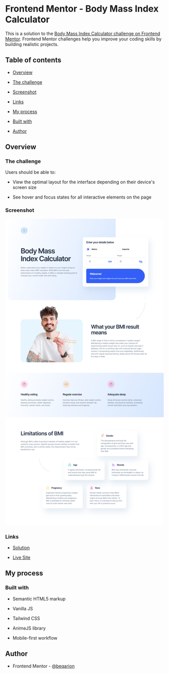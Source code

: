 # Frontend Mentor - Body Mass Index Calculator

This is a solution to the [Body Mass Index Calculator challenge on Frontend Mentor](https://www.frontendmentor.io/challenges/body-mass-index-calculator-brrBkfSz1T). Frontend Mentor challenges help you improve your coding skills by building realistic projects.

## Table of contents

- [Overview](#overview)

- [The challenge](#the-challenge)

- [Screenshot](#screenshot)

- [Links](#links)

- [My process](#my-process)

- [Built with](#built-with)

- [Author](#author)

## Overview

### The challenge

Users should be able to:

- View the optimal layout for the interface depending on their device's screen size

- See hover and focus states for all interactive elements on the page

### Screenshot

![](./screenshot.png)

### Links

- [Solution](https://github.com/beqarion/fm-jr-bmi-calculator)

- [Live Site](https://bmi-calculator-fm.netlify.app/)

## My process

### Built with

- Semantic HTML5 markup

- Vanilla JS

- Tailwind CSS

- AnimeJS library

- Mobile-first workflow

## Author

- Frontend Mentor - [@beqarion](https://www.frontendmentor.io/profile/beqarion)
